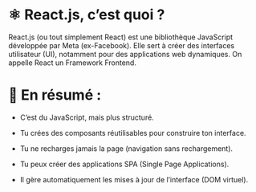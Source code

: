 # ⚛️ React.js, c’est quoi ?
React.js (ou tout simplement React) est une bibliothèque JavaScript développée par Meta (ex-Facebook).
Elle sert à créer des interfaces utilisateur (UI), notamment pour des applications web dynamiques.
On appelle React un Framework Frontend.

# 🔧 En résumé :
- C’est du JavaScript, mais plus structuré.

- Tu crées des composants réutilisables pour construire ton interface.

- Tu ne recharges jamais la page (navigation sans rechargement).

- Tu peux créer des applications SPA (Single Page Applications).

- Il gère automatiquement les mises à jour de l’interface (DOM virtuel).